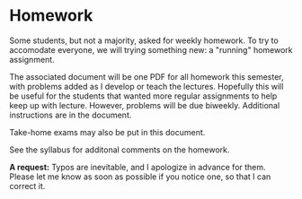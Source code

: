 # Homework

Some students, but not a majority, asked for weekly homework. To try to accomodate
everyone, we will trying something new: a "running" homework assignment.

The associated document will be one PDF for all homework this semester,
with problems added as I develop or teach the lectures. Hopefully this will be
useful for the students that wanted more regular assignments to help keep up with lecture.
However, problems will be due biweekly. Additional instructions are in the document.

Take-home exams may also be put in this document.

See the syllabus for additonal comments on the homework.

**A request:** Typos are inevitable, and I apologize in advance for them. Please let
me know as soon as possible if you notice one, so that I can correct it.
